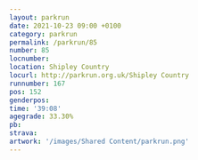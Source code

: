 ```yaml
---
layout: parkrun
date: 2021-10-23 09:00 +0100
category: parkrun
permalink: /parkrun/85
number: 85
locnumber: 
location: Shipley Country
locurl: http://parkrun.org.uk/Shipley Country
runnumber: 167
pos: 152
genderpos: 
time: '39:08'
agegrade: 33.30%
pb: 
strava: 
artwork: '/images/Shared Content/parkrun.png'
---
```

